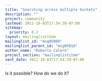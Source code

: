 ```yaml
---
title: "Searching across multiple buckets"
description: ""
project: community
lastmod: 2011-10-03T17:54:39-07:00
sitemap:
  priority: 0.2
layout: mailinglistitem
mailinglist_id: "msg05009"
mailinglist_parent_id: "msg05010"
author_name: "Roberto Calero"
project_section: "mailinglistitem"
sent_date: 2011-10-03T17:54:39-07:00
---
```


Is it possible? How do we do it?

 

